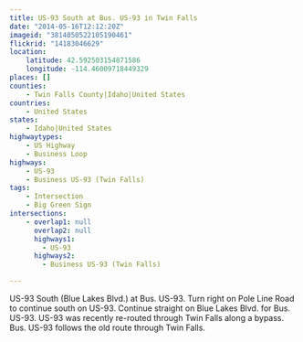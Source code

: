 ```yaml
---
title: US-93 South at Bus. US-93 in Twin Falls
date: "2014-05-16T12:12:20Z"
imageid: "3814050522105190461"
flickrid: "14183046629"
location:
    latitude: 42.592503154871586
    longitude: -114.46009718449329
places: []
counties:
    - Twin Falls County|Idaho|United States
countries:
    - United States
states:
    - Idaho|United States
highwaytypes:
    - US Highway
    - Business Loop
highways:
    - US-93
    - Business US-93 (Twin Falls)
tags:
    - Intersection
    - Big Green Sign
intersections:
    - overlap1: null
      overlap2: null
      highways1:
        - US-93
      highways2:
        - Business US-93 (Twin Falls)

---
```

US-93 South (Blue Lakes Blvd.) at Bus. US-93.  Turn right on Pole Line Road to continue south on US-93.  Continue straight on Blue Lakes Blvd. for Bus. US-93.  US-93 was recently re-routed through Twin Falls along a bypass.  Bus. US-93 follows the old route through Twin Falls.